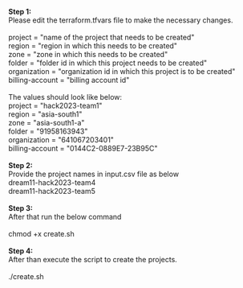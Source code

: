 <b>Step 1:</b><br />
Please edit the terraform.tfvars file to make the necessary changes.<br />
<br />
project			= "name of the project that needs to be created"<br />
region			= "region in which this needs to be created"<br />
zone			= "zone in which this needs to be created"<br />
folder			= "folder id in which this project needs to be created"<br />
organization	= "organization id in which this project is to be created"<br />
billing-account	= "billing account id"<br />
<br />
The values should look like below:
<br />
project			= "hack2023-team1"<br />
region			= "asia-south1"<br />
zone			= "asia-south1-a"<br />
folder			= "91958163943"<br />
organization	= "641067203401"<br />
billing-account	= "0144C2-0889E7-23B95C"<br />
<br />
<b>Step 2:</b><br />
Provide the project names in input.csv file as below<br />
dream11-hack2023-team4<br />
dream11-hack2023-team5<br />
<br />
<b>Step 3:</b><br />
After that run the below command<br />
<br />
chmod +x create.sh<br />
<br />
<b>Step 4:</b><br />
After than execute the script to create the projects.<br />
<br />
./create.sh
